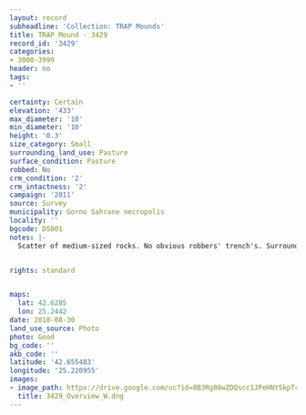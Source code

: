 ```yaml
---
layout: record
subheadline: 'Collection: TRAP Mounds'
title: TRAP Mound - 3429
record_id: '3429'
categories:
- 3000-3999
header: no
tags:
- ''

certainty: Certain
elevation: '433'
max_diameter: '10'
min_diameter: '10'
height: '0.3'
size_category: Small
surrounding_land_use: Pasture
surface_condition: Pasture
robbed: No
crm_condition: '2'
crm_intactness: '2'
campaign: '2011'
source: Survey
municipality: Gorno Sahrane necropolis
locality: ''
bgcode: DS001
notes: |-
  Scatter of medium-sized rocks. No obvious robbers' trench's. Surrounded by 3 other mounds.


rights: standard


maps:
  lat: 42.6285
  lon: 25.2442
date: 2018-08-30
land_use_source: Photo
photo: Good
bg_code: ''
akb_code: ''
latitude: '42.655483'
longitude: '25.220955'
images:
- image_path: https://drive.google.com/uc?id=0B3Rg88wZDQscc1JPeHNYSkpTcFk
  title: 3429_Overview_W.dng
---
```

